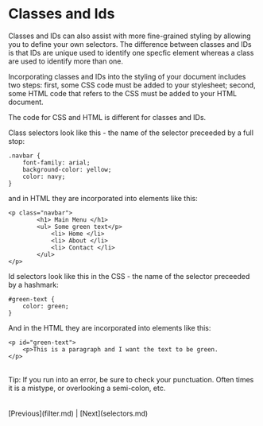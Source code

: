 
# Classes and Ids

Classes and IDs can also assist with more fine-grained styling by allowing you to define your own selectors. The difference between classes and IDs is that IDs are unique used to identify one specfic element whereas a class are used to identify more than one.

Incorporating classes and IDs into the styling of your document includes two steps: first, some CSS code must be added to your stylesheet; second, some HTML code that refers to the CSS must be added to your HTML document. 

The code for CSS and HTML is different for classes and IDs.

Class selectors look like this - the name of the selector preceeded by a full stop:

```
.navbar {
	font-family: arial;
	background-color: yellow;
	color: navy;
}
```

and in HTML they are incorporated into elements like this:

```
<p class="navbar">
		<h1> Main Menu </h1>
		<ul> Some green text</p>
			<li> Home </li>
			<li> About </li>
			<li> Contact </li>
		</ul>
</p>
```

Id selectors look like this in the CSS - the name of the selector preceeded by a hashmark:

```
#green-text {
	color: green;
}
```

And in the HTML they are incorporated into elements like this:

```
<p id="green-text">
	<p>This is a paragraph and I want the text to be green.
</p>
```
<br/>
Tip: If you run into an error, be sure to check your punctuation. Often times it is a mistype, or overlooking a semi-colon, etc.
<br/>
<br/>
<br/>
[Previous](filter.md) | [Next](selectors.md)